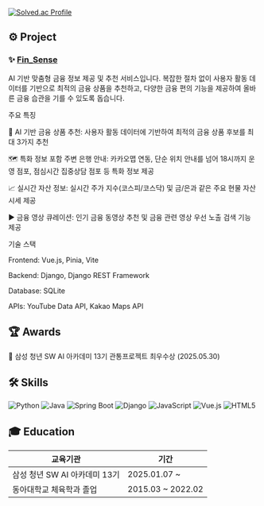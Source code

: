 [![Solved.ac Profile](http://mazassumnida.wtf/api/v2/generate_badge?boj=lsj6924)](https://solved.ac/lsj6924/)

## ⚙️ Project

### ✨ [Fin_Sense](https://finsense.seokjae.yeonji.dev/)

AI 기반 맞춤형 금융 정보 제공 및 추천 서비스입니다. 복잡한 절차 없이 사용자 활동 데이터를 기반으로 최적의 금융 상품을 추천하고, 다양한 금융 편의 기능을 제공하여 올바른 금융 습관을 기를 수 있도록 돕습니다.

주요 특징

🤖 AI 기반 금융 상품 추천: 사용자 활동 데이터에 기반하여 최적의 금융 상품 후보를 최대 3가지 추천

🗺️ 특화 정보 포함 주변 은행 안내: 카카오맵 연동, 단순 위치 안내를 넘어 18시까지 운영 점포, 점심시간 집중상담 점포 등 특화 정보 제공

📈 실시간 자산 정보: 실시간 주가 지수(코스피/코스닥) 및 금/은과 같은 주요 현물 자산 시세 제공

▶️ 금융 영상 큐레이션: 인기 금융 동영상 추천 및 금융 관련 영상 우선 노출 검색 기능 제공

기술 스택

Frontend: Vue.js, Pinia, Vite

Backend: Django, Django REST Framework

Database: SQLite

APIs: YouTube Data API, Kakao Maps API


## 🏆 Awards
🥇 삼성 청년 SW AI 아카데미 13기 관통프로젝트 최우수상 (2025.05.30)


## 🛠 Skills

![Python](https://img.shields.io/badge/Python-3776AB?style=for-the-badge&logo=python&logoColor=white)
![Java](https://img.shields.io/badge/Java-007396?style=for-the-badge&logo=java&logoColor=white)
![Spring Boot](https://img.shields.io/badge/Spring--Boot-6DB33F?style=for-the-badge&logo=spring-boot&logoColor=white)
![Django](https://img.shields.io/badge/Django-092E20?style=for-the-badge&logo=django&logoColor=white)
![JavaScript](https://img.shields.io/badge/JavaScript-F7DF1E?style=for-the-badge&logo=javascript&logoColor=black)
![Vue.js](https://img.shields.io/badge/Vue.js-35495E?style=for-the-badge&logo=vue.js&logoColor=4FC08D)
![HTML5](https://img.shields.io/badge/HTML5-E34F26?style=for-the-badge&logo=html5&logoColor=white)

## 🎓 Education

| 교육기관 | 기간 |
|---|---|
| 삼성 청년 SW AI 아카데미 13기 | 2025.01.07 ~ |
| 동아대학교 체육학과 졸업 | 2015.03 ~ 2022.02 |
